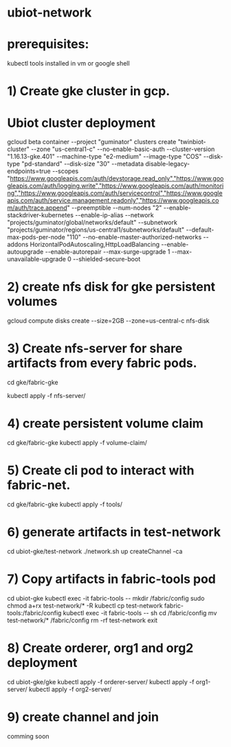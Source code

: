 # ubiot-network

# prerequisites:

kubectl tools installed in vm or google shell


# 1) Create gke cluster in gcp.

# Ubiot cluster deployment


gcloud beta container --project "guminator" clusters create "twinbiot-cluster" --zone "us-central1-c" --no-enable-basic-auth --cluster-version "1.16.13-gke.401" --machine-type "e2-medium" --image-type "COS" --disk-type "pd-standard" --disk-size "30" --metadata disable-legacy-endpoints=true --scopes "https://www.googleapis.com/auth/devstorage.read_only","https://www.googleapis.com/auth/logging.write","https://www.googleapis.com/auth/monitoring","https://www.googleapis.com/auth/servicecontrol","https://www.googleapis.com/auth/service.management.readonly","https://www.googleapis.com/auth/trace.append" --preemptible --num-nodes "2" --enable-stackdriver-kubernetes --enable-ip-alias --network "projects/guminator/global/networks/default" --subnetwork "projects/guminator/regions/us-central1/subnetworks/default" --default-max-pods-per-node "110" --no-enable-master-authorized-networks --addons HorizontalPodAutoscaling,HttpLoadBalancing --enable-autoupgrade --enable-autorepair --max-surge-upgrade 1 --max-unavailable-upgrade 0 --shielded-secure-boot


# 2) create nfs disk for gke persistent volumes 


gcloud compute disks create --size=2GB --zone=us-central-c nfs-disk


# 3) Create nfs-server for share artifacts from every fabric pods.


cd gke/fabric-gke

kubectl apply -f nfs-server/

# 4) create persistent volume claim

cd gke/fabric-gke
kubectl apply -f volume-claim/

# 5) Create cli pod to interact with fabric-net.


cd gke/fabric-gke
kubectl apply -f tools/

# 6)  generate artifacts in test-network

cd ubiot-gke/test-network
./network.sh up createChannel -ca

# 7) Copy artifacts in fabric-tools pod

cd ubiot-gke
kubectl exec -it fabric-tools -- mkdir /fabric/config
sudo chmod a+rx test-network/* -R
kubectl cp test-network fabric-tools:/fabric/config
kubectl exec -it fabric-tools -- sh
cd /fabric/config
mv test-network/* /fabric/config
rm -rf test-network
exit

# 8) Create orderer, org1 and org2 deployment

cd ubiot-gke/gke 
kubectl apply -f orderer-server/
kubectl apply -f org1-server/
kubectl apply -f org2-server/


# 9) create channel and join

comming soon
